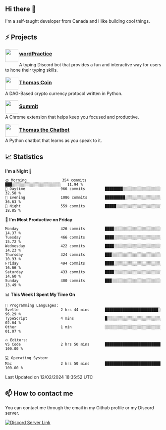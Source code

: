 <h2>Hi there 👋</h2>

<p>I'm a self-taught developer from Canada and I like building cool things.</p>

<h2>⚡ Projects</h2>

<img align="left" src="https://i.imgur.com/BIzs17V.png" width="42" height="42" />
<h3><a target="_blank" href="https://wordpractice.principle.sh/">wordPractice</a></h3>
<p>A typing Discord bot that provides a fun and interactive way for users to hone their typing skills.</p>

<img align="left" src="https://i.imgur.com/4FdQpgN.png" width="42" height="42" />
<h3><a href="https://github.com/principle105/thomas-coin">Thomas Coin</a></h3>
<p>A DAG-Based crypto currency protocol written in Python.</p>

<img align="left" src="https://i.imgur.com/Ly8Atho.png" width="42" height="42" />
<h3><a href="https://summit.sh/">Summit</a></h3>
<p>A Chrome extension that helps keep you focused and productive.</p>

<img align="left" src="https://i.imgur.com/hA9YF2s.png" width="42" height="42" />
<h3><a href="https://github.com/principle105/thomasthechatbot">Thomas the Chatbot</a></h3>
<p>A Python chatbot that learns as you speak to it.</p>

<h2>📈 Statistics</h2>

<!--START_SECTION:waka-->
**I'm a Night 🦉** 

```text
🌞 Morning                354 commits         ███░░░░░░░░░░░░░░░░░░░░░░   11.94 % 
🌆 Daytime                966 commits         ████████░░░░░░░░░░░░░░░░░   32.58 % 
🌃 Evening                1086 commits        █████████░░░░░░░░░░░░░░░░   36.63 % 
🌙 Night                  559 commits         █████░░░░░░░░░░░░░░░░░░░░   18.85 % 
```
📅 **I'm Most Productive on Friday** 

```text
Monday                   426 commits         ████░░░░░░░░░░░░░░░░░░░░░   14.37 % 
Tuesday                  466 commits         ████░░░░░░░░░░░░░░░░░░░░░   15.72 % 
Wednesday                422 commits         ████░░░░░░░░░░░░░░░░░░░░░   14.23 % 
Thursday                 324 commits         ███░░░░░░░░░░░░░░░░░░░░░░   10.93 % 
Friday                   494 commits         ████░░░░░░░░░░░░░░░░░░░░░   16.66 % 
Saturday                 433 commits         ████░░░░░░░░░░░░░░░░░░░░░   14.60 % 
Sunday                   400 commits         ███░░░░░░░░░░░░░░░░░░░░░░   13.49 % 
```


📊 **This Week I Spent My Time On** 

```text
💬 Programming Languages: 
Svelte                   2 hrs 44 mins       ████████████████████████░   96.29 % 
TypeScript               4 mins              █░░░░░░░░░░░░░░░░░░░░░░░░   02.64 % 
Other                    1 min               ░░░░░░░░░░░░░░░░░░░░░░░░░   01.07 % 

🔥 Editors: 
VS Code                  2 hrs 50 mins       █████████████████████████   100.00 % 

💻 Operating System: 
Mac                      2 hrs 50 mins       █████████████████████████   100.00 % 
```


 Last Updated on 12/02/2024 18:35:52 UTC
<!--END_SECTION:waka-->

<h2>📫 How to contact me</h2>

You can contact me through the email in my Github profile or my Discord server.

[![Discord Server Link](https://dcbadge.vercel.app/api/server/DHnk46C)](https://discord.gg/DHnk46C)

